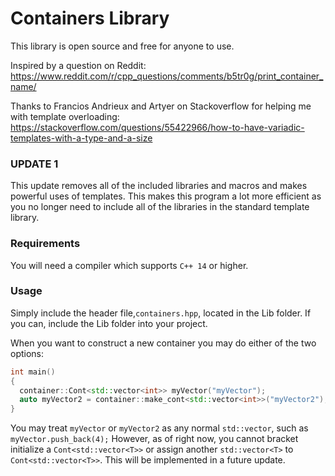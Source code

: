 # Containers Library

This library is open source and free for anyone to use. 

Inspired by a question on Reddit: https://www.reddit.com/r/cpp_questions/comments/b5tr0g/print_container_name/

Thanks to Francios Andrieux and Artyer on Stackoverflow for helping me with template overloading: https://stackoverflow.com/questions/55422966/how-to-have-variadic-templates-with-a-type-and-a-size

### UPDATE 1
This update removes all of the included libraries and macros and makes powerful uses of templates. This makes this program a lot more efficient as you no longer need to include all of the libraries in the standard template library. 

### Requirements
You will need a compiler which supports `C++ 14` or higher.

### Usage

Simply include the header file,`containers.hpp`, located in the Lib folder. If you can, include the Lib folder into your project.

When you want to construct a new container you may do either of the two options:

```cpp
int main()
{
  container::Cont<std::vector<int>> myVector("myVector");
  auto myVector2 = container::make_cont<std::vector<int>>("myVector2");
}
```

You may treat `myVector` or `myVector2` as any normal `std::vector`, such as `myVector.push_back(4);` However, as of right now, you cannot bracket initialize a `Cont<std::vector<T>>` or assign another `std::vector<T>` to `Cont<std::vector<T>>`. This will be implemented in a future update.

